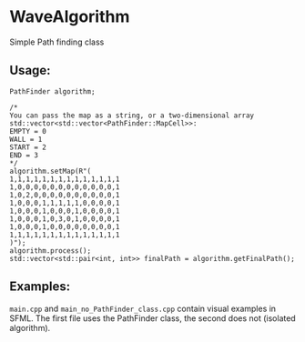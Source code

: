 # WaveAlgorithm
Simple Path finding class 

## Usage:
```
PathFinder algorithm;

/*
You can pass the map as a string, or a two-dimensional array std::vector<std::vector<PathFinder::MapCell>>:
EMPTY = 0
WALL = 1
START = 2
END = 3
*/
algorithm.setMap(R"(
1,1,1,1,1,1,1,1,1,1,1,1,1,1
1,0,0,0,0,0,0,0,0,0,0,0,0,1
1,0,2,0,0,0,0,0,0,0,0,0,0,1
1,0,0,0,1,1,1,1,1,0,0,0,0,1
1,0,0,0,1,0,0,0,1,0,0,0,0,1
1,0,0,0,1,0,3,0,1,0,0,0,0,1
1,0,0,0,1,0,0,0,0,0,0,0,0,1
1,1,1,1,1,1,1,1,1,1,1,1,1,1
)");
algorithm.process();
std::vector<std::pair<int, int>> finalPath = algorithm.getFinalPath();
```

## Examples:
`main.cpp` and `main_no_PathFinder_class.cpp` contain visual examples in SFML. The first file uses the PathFinder class, the second does not (isolated algorithm).

